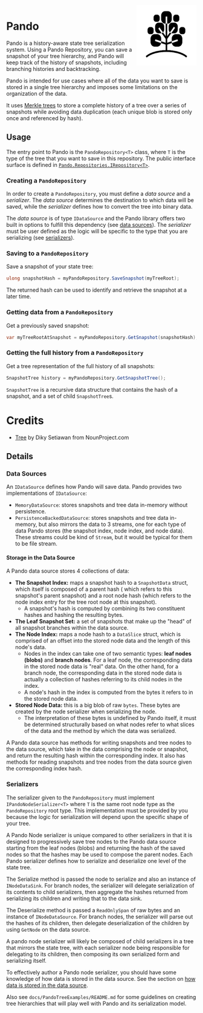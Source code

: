 <img style="float: right" width="160px" height="160px" src="docs/noun-tree-4494965.svg" alt="Tree by Diky Setiawan from NounProject.com">

# Pando

Pando is a history-aware state tree serialization system. Using a Pando Repository, you can save a snapshot of your tree
hierarchy, and Pando will keep track of the history of snapshots, including branching histories and backtracking.

Pando is intended for use cases where all of the data you want to save is stored in a single tree hierarchy and imposes
some limitations on the organization of the data.

It uses [Merkle trees](https://en.wikipedia.org/wiki/Merkle_tree) to store a complete history of a tree over a series of
snapshots while avoiding data duplication (each unique blob is stored only once and referenced by hash).

## Usage

The entry point to Pando is the `PandoRepository<T>` class, where `T` is the type of the tree that you want to save in
this repository. The public interface surface is defined
in [`Pando.Repositories.IRepository<T>`](src/Pando/Repositories/IRepository.cs).

### Creating a `PandoRepository`

In order to create a `PandoRepository`, you must define a *data source* and a *serializer*. The *data source* determines
the destination to which data will be saved, while the *serializer* defines how to convert the tree into binary data.

The *data source* is of type `IDataSource` and the Pando library offers two built in options to fulfill this
dependency  (see [data sources](#data-sources)). The *serializer* must be user defined as the logic will be specific to
the type that you are serializing (see [serializers](#serializers)).

### Saving to a `PandoRepository`

Save a snapshot of your state tree:

```c#
ulong snapshotHash = myPandoRepository.SaveSnapshot(myTreeRoot);
```

The returned hash can be used to identify and retrieve the snapshot at a later time.

### Getting data from a `PandoRepository`

Get a previously saved snapshot:

```c#
var myTreeRootAtSnapshot = myPandoRepository.GetSnapshot(snapshotHash);
```

### Getting the full history from a `PandoRepository`

Get a tree representation of the full history of all snapshots:

```c#
SnapshotTree history = myPandoRepository.GetSnapshotTree();
```

`SnapshotTree` is a recursive data structure that contains the hash of a snapshot, and a set of child `SnapshotTree`s.

# Credits

- [Tree](https://thenounproject.com/icon/tree-4494965/) by Diky Setiawan from NounProject.com

## Details

### Data Sources

An `IDataSource` defines how Pando will save data. Pando provides two implementations of `IDataSource`:

- `MemoryDataSource`: stores snapshots and tree data in-memory without persistence.
- `PersistenceBackedDataSource`: stores snapshots and tree data in-memory, but also mirrors the data to 3 streams, one
  for each type of data Pando stores (the snapshot index, node index, and node data). These streams could be kind
  of `Stream`, but it would be typical for them to be file stream.

#### Storage in the Data Source

A Pando data source stores 4 collections of data:

- **The Snapshot Index:** maps a snapshot hash to a `SnapshotData` struct, which itself is composed of a parent hash (
  which refers to this snapshot's parent snapshot) and a root node hash (which refers to the node index entry for the
  tree root node at this snapshot).
    - A snapshot's hash is computed by combining its two constituent hashes and hashing the resulting bytes.
- **The Leaf Snapshot Set:** a set of snapshots that make up the "head" of all snapshot branches within the data source.
- **The Node Index:** maps a node hash to a `DataSlice` struct, which is comprised of an offset into the stored node
  data and the length of this node's data.
    - Nodes in the index can take one of two semantic types: **leaf nodes (blobs)** and **branch nodes**. For a leaf
      node, the corresponding data in the stored node data is "real" data. On the other hand, for a branch node, the
      corresponding data in the stored node data is actually a collection of hashes referring to its child nodes in the
      index.
    - A node's hash in the index is computed from the bytes it refers to in the stored node data.
- **Stored Node Data:** this is a big blob of raw `bytes`. These bytes are created by the node serializer when
  serializing the node.
    - The interpretation of these bytes is undefined by Pando itself, it must be determined structurally based on what
      nodes refer to what slices of the data and the method by which the data was serialized.

A Pando data source has methods for writing snapshots and tree nodes to the data source, which take in the data
comprising the node or snapshot, and return the resulting hash within the corresponding index. It also has methods for
reading snapshots and tree nodes from the data source given the corresponding index hash.

### Serializers

The serializer given to the `PandoRepository` must implement `IPandoNodeSerializer<T>` where `T` is the same root node
type as the `PandoRepository` root type. This implementation must be provided by you because the logic for serialization
will depend upon the specific shape of your tree.

A Pando Node serializer is unique compared to other serializers in that it is designed to progressively save tree nodes
to the Pando data source starting from the leaf nodes (blobs) and returning the hash of the saved nodes so that the
hashes may be used to compose the parent nodes. Each Pando serializer defines how to serialize and deserialize one level
of the state tree.

The Serialize method is passed the node to serialize and also an instance of `INodeDataSink`. For branch nodes, the
serializer will delegate serialization of its contents to child serializers, then aggregate the hashes returned from
serializing its children and writing that to the data sink.

The Deserialize method is passed a `ReadOnlySpan` of raw bytes and an instance of `INodeDataSource`. For branch nodes,
the serializer will parse out the hashes of its children, then delegate deserialization of the children by
using `GetNode` on the data source.

A pando node serializer will likely be composed of child serializers in a tree that mirrors the state tree, with each
serializer node being responsible for delegating to its children, then composing its own serialized form and serializing
itself.

To effectively author a Pando node serializer, you should have some knowledge of how data is stored in the data source.
See the section on [how data is stored in the data source](#storage-in-the-data-source).

Also see `docs/PandoTreeExamples/README.md` for some guidelines on creating tree hierarchies that will play well with
Pando and its serialization model.
